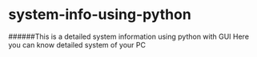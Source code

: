 # system-info-using-python
######This is a detailed system information using python with GUI
Here you can know detailed system of your PC
